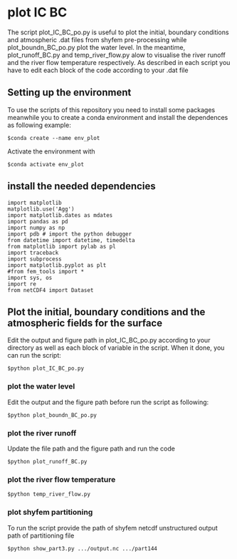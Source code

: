# plot IC BC 
The script plot_IC_BC_po.py is useful to plot the initial, boundary conditions and atmospheric .dat files from shyfem pre-processing while plot_boundn_BC_po.py plot the water level. In the meantime, plot_runoff_BC.py and temp_river_flow.py alow to visualise the river runoff and the river flow temperature respectively. As described in each script you have to edit each block of the code according to your .dat file



## Setting up the environment
To use the scripts of this repository you need to install some packages meanwhile you to create a conda environment and install the dependences as following example:

```
$conda create --name env_plot
```


Activate the environment with 

```
$conda activate env_plot
```

## install the needed dependencies


```
import matplotlib
matplotlib.use('Agg')
import matplotlib.dates as mdates
import pandas as pd
import numpy as np
import pdb # import the python debugger
from datetime import datetime, timedelta
from matplotlib import pylab as pl 
import traceback
import subprocess
import matplotlib.pyplot as plt
#from fem_tools import *
import sys, os
import re
from netCDF4 import Dataset

```

## Plot the initial, boundary conditions and the atmospheric fields for the surface 
Edit the output and figure path in plot_IC_BC_po.py according to your directory as well as each block of variable in the script. When it done, you can run the script:


```
$python plot_IC_BC_po.py
```


### plot the water level 
Edit the output and the figure path before run the script as following:


```
$python plot_boundn_BC_po.py
```

### plot the river runoff
Update the file path and the figure path and run the code


```
$python plot_runoff_BC.py
```

### plot the river flow temperature


```
$python temp_river_flow.py
```

### plot shyfem partitioning
To run the script provide the path of shyfem netcdf unstructured output path of partitioning file

```
$python show_part3.py .../output.nc .../part144
```
